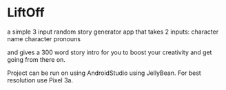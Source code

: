 # LiftOff

a simple 3 input random story generator app that takes 2 inputs:
character name
character pronouns

and gives a 300 word story intro for you to boost your creativity and get going from there on.

Project can be run on using AndroidStudio using JellyBean. For best resolution use Pixel 3a.
